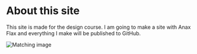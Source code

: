 About this site
==============================================

This site is made for the design course.
I am going to make a site with Anax Flax and everything I make will be
published to GitHub.

![Matching image](http://www.picserver.org/images/highway/phrases/web-design.jpg)
